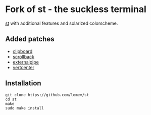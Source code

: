 # Fork of st - the suckless terminal

[st](https://st.suckless.org) with additional features and solarized colorscheme.

## Added patches

- [clipboard](http://st.suckless.org/patches/clipboard)
- [scrollback](http://st.suckless.org/patches/scrollback)
- [externalpipe](http://st.suckless.org/patches/externalpipe)
- [vertcenter](http://st.suckless.org/patches/vertcenter)

## Installation

```
git clone https://github.com/lomev/st
cd st
make
sudo make install
```
